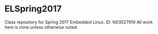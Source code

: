 # ELSpring2017
Class repository for Spring 2017 Embedded Linux.
ID: N03527919
All work here is mine unless otherwise noted.

